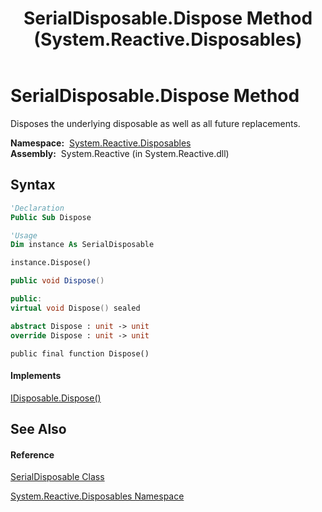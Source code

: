 ﻿---
title: SerialDisposable.Dispose Method  (System.Reactive.Disposables)
TOCTitle: Dispose Method
ms:assetid: M:System.Reactive.Disposables.SerialDisposable.Dispose
ms:mtpsurl: https://msdn.microsoft.com/en-us/library/system.reactive.disposables.serialdisposable.dispose(v=VS.103)
ms:contentKeyID: 36619819
ms.date: 06/28/2011
mtps_version: v=VS.103
f1_keywords:
- System.Reactive.Disposables.SerialDisposable.Dispose
dev_langs:
- CSharp
- JScript
- VB
- FSharp
- c++
---

# SerialDisposable.Dispose Method

Disposes the underlying disposable as well as all future replacements.

**Namespace:**  [System.Reactive.Disposables](hh229090\(v=vs.103\).md)  
**Assembly:**  System.Reactive (in System.Reactive.dll)

## Syntax

``` vb
'Declaration
Public Sub Dispose
```

``` vb
'Usage
Dim instance As SerialDisposable

instance.Dispose()
```

``` csharp
public void Dispose()
```

``` c++
public:
virtual void Dispose() sealed
```

``` fsharp
abstract Dispose : unit -> unit 
override Dispose : unit -> unit 
```

``` jscript
public final function Dispose()
```

#### Implements

[IDisposable.Dispose()](https://msdn.microsoft.com/en-us/library/es4s3w1d)  

## See Also

#### Reference

[SerialDisposable Class](hh303935\(v=vs.103\).md)

[System.Reactive.Disposables Namespace](hh229090\(v=vs.103\).md)

